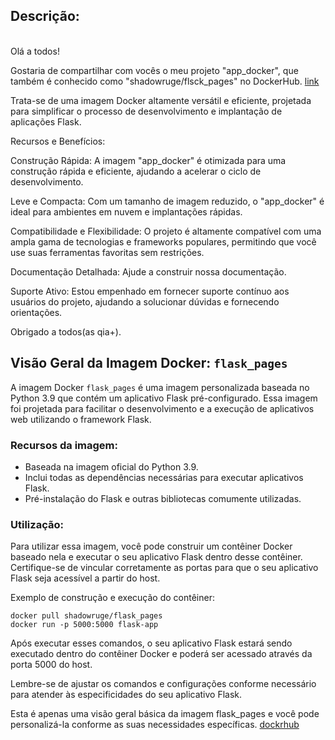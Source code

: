 ## Descrição:
<br>
Olá a todos!

Gostaria de compartilhar com vocês o meu projeto "app_docker", que também é conhecido como "shadowruge/flsck_pages" no DockerHub. [link](https://hub.docker.com/repository/docker/shadowruge/flask_pages/general)

 Trata-se de uma imagem Docker altamente versátil e eficiente, projetada para simplificar o processo de desenvolvimento e implantação de aplicações Flask.

Recursos e Benefícios:

Construção Rápida: 
A imagem "app_docker" é otimizada para uma construção rápida e eficiente, ajudando a acelerar o ciclo de desenvolvimento.
    
Leve e Compacta:
Com um tamanho de imagem reduzido, o "app_docker" é ideal para ambientes em nuvem e implantações rápidas.
    
Compatibilidade e Flexibilidade: 
O projeto é altamente compatível com uma ampla gama de tecnologias e frameworks populares, permitindo que você use suas ferramentas favoritas sem restrições.
    
Documentação Detalhada:
Ajude a construir nossa documentação.

 Suporte Ativo:
 Estou empenhado em fornecer suporte contínuo aos usuários do projeto, ajudando a solucionar dúvidas e fornecendo orientações.

Obrigado a todos(as qia+).



## Visão Geral da Imagem Docker: `flask_pages`

A imagem Docker `flask_pages` é uma imagem personalizada baseada no Python 3.9 que contém um aplicativo Flask pré-configurado. Essa imagem foi projetada para facilitar o desenvolvimento e a execução de aplicativos web utilizando o framework Flask.

### Recursos da imagem:

- Baseada na imagem oficial do Python 3.9.
- Inclui todas as dependências necessárias para executar aplicativos Flask.
- Pré-instalação do Flask e outras bibliotecas comumente utilizadas.

### Utilização:

Para utilizar essa imagem, você pode construir um contêiner Docker baseado nela e executar o seu aplicativo Flask dentro desse contêiner. Certifique-se de vincular corretamente as portas para que o seu aplicativo Flask seja acessível a partir do host.

Exemplo de construção e execução do contêiner:

```shell
docker pull shadowruge/flask_pages
docker run -p 5000:5000 flask-app
```

Após executar esses comandos, o seu aplicativo Flask estará sendo executado dentro do contêiner Docker e poderá ser acessado através da porta 5000 do host.

Lembre-se de ajustar os comandos e configurações conforme necessário para atender às especificidades do seu aplicativo Flask.

Esta é apenas uma visão geral básica da imagem flask_pages e você pode personalizá-la conforme as suas necessidades específicas.
[dockrhub](https://hub.docker.com/repository/docker/shadowruge/flask_pages/general)
